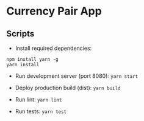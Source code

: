 # Currency Pair App

## Scripts

* Install required dependencies:
```
npm install yarn -g
yarn install
```

* Run development server (port 8080): `yarn start`

* Deploy production build (dist): `yarn build`

* Run lint: `yarn lint`

* Run tests: `yarn test`
